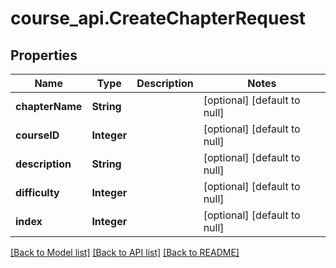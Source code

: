 # course_api.CreateChapterRequest
## Properties

| Name | Type | Description | Notes |
|------------ | ------------- | ------------- | -------------|
| **chapterName** | **String** |  | [optional] [default to null] |
| **courseID** | **Integer** |  | [optional] [default to null] |
| **description** | **String** |  | [optional] [default to null] |
| **difficulty** | **Integer** |  | [optional] [default to null] |
| **index** | **Integer** |  | [optional] [default to null] |

[[Back to Model list]](../README.md#documentation-for-models) [[Back to API list]](../README.md#documentation-for-api-endpoints) [[Back to README]](../README.md)


